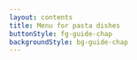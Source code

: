 ```yaml
---
layout: contents
title: Menu for pasta dishes
buttonStyle: fg-guide-chap
backgroundStyle: bg-guide-chap
---
```

